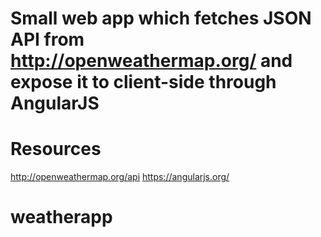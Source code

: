 Small web app which fetches JSON API from http://openweathermap.org/ and expose it to client-side through AngularJS
========================

Resources
========================

http://openweathermap.org/api
https://angularjs.org/

weatherapp
==========
